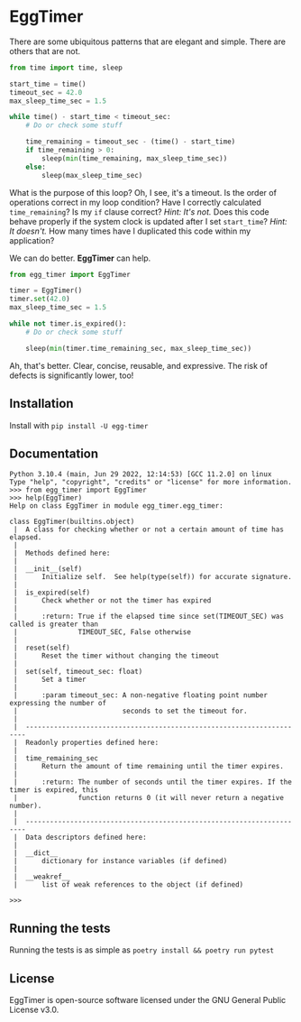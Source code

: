 # EggTimer

There are some ubiquitous patterns that are elegant and simple. There are
others that are not.

```python
from time import time, sleep

start_time = time()
timeout_sec = 42.0
max_sleep_time_sec = 1.5

while time() - start_time < timeout_sec:
    # Do or check some stuff

    time_remaining = timeout_sec - (time() - start_time)
    if time_remaining > 0:
        sleep(min(time_remaining, max_sleep_time_sec))
    else:
        sleep(max_sleep_time_sec)
```

What is the purpose of this loop? Oh, I see, it's a timeout. Is the order of
operations correct in my loop condition? Have I correctly calculated
`time_remaining`?  Is my `if` clause correct? _Hint: It's not._ Does this code
behave properly if the system clock is updated after I set `start_time`? _Hint:
It doesn't._ How many times have I duplicated this code within my application?

We can do better. **EggTimer** can help.

```python
from egg_timer import EggTimer

timer = EggTimer()
timer.set(42.0)
max_sleep_time_sec = 1.5

while not timer.is_expired():
    # Do or check some stuff

    sleep(min(timer.time_remaining_sec, max_sleep_time_sec))
```

Ah, that's better. Clear, concise, reusable, and expressive. The risk of
defects is significantly lower, too!

## Installation
Install with `pip install -U egg-timer`

## Documentation

```pycon
Python 3.10.4 (main, Jun 29 2022, 12:14:53) [GCC 11.2.0] on linux
Type "help", "copyright", "credits" or "license" for more information.
>>> from egg_timer import EggTimer
>>> help(EggTimer)
Help on class EggTimer in module egg_timer.egg_timer:

class EggTimer(builtins.object)
 |  A class for checking whether or not a certain amount of time has elapsed.
 |
 |  Methods defined here:
 |
 |  __init__(self)
 |      Initialize self.  See help(type(self)) for accurate signature.
 |
 |  is_expired(self)
 |      Check whether or not the timer has expired
 |
 |      :return: True if the elapsed time since set(TIMEOUT_SEC) was called is greater than
 |               TIMEOUT_SEC, False otherwise
 |
 |  reset(self)
 |      Reset the timer without changing the timeout
 |
 |  set(self, timeout_sec: float)
 |      Set a timer
 |
 |      :param timeout_sec: A non-negative floating point number expressing the number of
 |                          seconds to set the timeout for.
 |
 |  ----------------------------------------------------------------------
 |  Readonly properties defined here:
 |
 |  time_remaining_sec
 |      Return the amount of time remaining until the timer expires.
 |
 |      :return: The number of seconds until the timer expires. If the timer is expired, this
 |               function returns 0 (it will never return a negative number).
 |
 |  ----------------------------------------------------------------------
 |  Data descriptors defined here:
 |
 |  __dict__
 |      dictionary for instance variables (if defined)
 |
 |  __weakref__
 |      list of weak references to the object (if defined)

>>>
```

## Running the tests

Running the tests is as simple as `poetry install && poetry run pytest`

## License

EggTimer is open-source software licensed under the GNU General Public License
v3.0.
